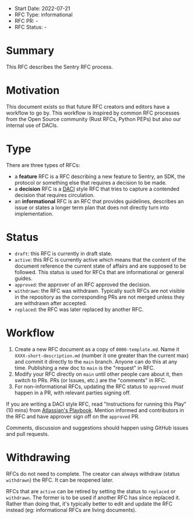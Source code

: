 * Start Date: 2022-07-21
* RFC Type: informational
* RFC PR: -
* RFC Status: -

# Summary

This RFC describes the Sentry RFC process.

# Motivation

This document exists so that future RFC creators and editors have a workflow to go by.  This workflow is inspired by
common RFC processes from the Open Source community (Rust RFCs, Python PEPs) but also our internal use of DACIs.

# Type

There are three types of RFCs:

* a **feature** RFC is a RFC describing a new feature to Sentry, an SDK, the protocol or something else that requires a decision to be made.
* a **decision** RFC is a [DACI](https://www.atlassian.com/team-playbook/plays/daci) style RFC that tries to capture a contended decision that requires circulation.
* an **informational** RFC is an RFC that provides guidelines, describes an issue or states a longer term plan that does not directly turn into implementation.

# Status

* `draft`: this RFC is currently in draft state.
* `active`: this RFC is currently active which means that the content of the document reference the current state of affairs and are supposed to be followed.
  This status is used for RFCs that are informational or general guides.
* `approved`: the approver of an RFC approved the decision.
* `withdrawn`: the RFC was withdrawn.  Typically such RFCs are not visible in the repository as the corresponding PRs are not merged unless they are withdrawn after accepted.
* `replaced`: the RFC was later replaced by another RFC.

# Workflow

1. Create a new RFC document as a copy of `0000-template.md`. Name it `XXXX-short-description.md` (number it one greater than the current max) and commit it directly to the `main` branch. Anyone can do this at any time. Publishing a new doc to `main` is the "request" in RFC.
1. Modify your RFC directly on `main` until other people care about it, then switch to PRs. PRs (or Issues, etc.) are the "comments" in RFC.
1. For non-informational RFCs, updating the RFC status to `approved` _must_ happen in a PR, with relevant parties signing off.

If you are writing a DACI style RFC, read "Instructions for running this Play" (10 mins) from
[Atlassian's Playbook](https://www.atlassian.com/team-playbook/plays/daci).  Mention informed and contributors in the RFC and have approver sign off on the `approved` PR.

Comments, discussion and suggestions should happen using GitHub issues and pull requests.


# Withdrawing

RFCs do not need to complete.  The creator can always withdraw (status `withdrawn`) the RFC. It can be reopened later.

RFCs that are `active` can be retired by setting the status to `replaced` or `withdrawn`. The former is to be used if another RFC has since replaced it.
Rather than doing that, it's typically better to edit and update the RFC instead (eg: informational RFCs are living documents).
